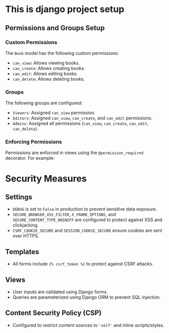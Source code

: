 # This is django project setup

## Permissions and Groups Setup

### Custom Permissions
The `Book` model has the following custom permissions:
- `can_view`: Allows viewing books.
- `can_create`: Allows creating books.
- `can_edit`: Allows editing books.
- `can_delete`: Allows deleting books.

### Groups
The following groups are configured:
- `Viewers`: Assigned `can_view` permission.
- `Editors`: Assigned `can_view`, `can_create`, and `can_edit` permissions.
- `Admins`: Assigned all permissions (`can_view`, `can_create`, `can_edit`, `can_delete`).

### Enforcing Permissions
Permissions are enforced in views using the `@permission_required` decorator. For example:

# Security Measures

## Settings
- `DEBUG` is set to `False` in production to prevent sensitive data exposure.
- `SECURE_BROWSER_XSS_FILTER`, `X_FRAME_OPTIONS`, and `SECURE_CONTENT_TYPE_NOSNIFF` are configured to protect against XSS and clickjacking.
- `CSRF_COOKIE_SECURE` and `SESSION_COOKIE_SECURE` ensure cookies are sent over HTTPS.

## Templates
- All forms include `{% csrf_token %}` to protect against CSRF attacks.

## Views
- User inputs are validated using Django forms.
- Queries are parameterized using Django ORM to prevent SQL injection.

## Content Security Policy (CSP)
- Configured to restrict content sources to `'self'` and inline scripts/styles.